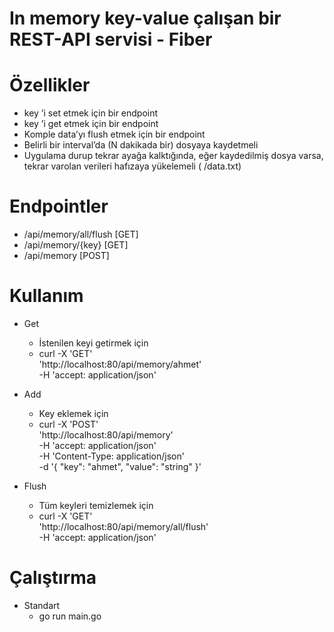 # In memory key-value çalışan bir REST-API servisi - Fiber


# Özellikler
+ key ’i set etmek için bir endpoint
+ key ’i get etmek için bir endpoint
+ Komple data’yı flush etmek için bir endpoint
+ Belirli bir interval’da (N dakikada bir) dosyaya kaydetmeli
+ Uygulama durup tekrar ayağa kalktığında, eğer kaydedilmiş dosya varsa, tekrar varolan verileri hafızaya yükelemeli ( /data.txt)

# Endpointler
+ /api/memory/all/flush [GET]
+ /api/memory/{key} [GET]
+ /api/memory [POST]

# Kullanım

+ Get
    + İstenilen keyi getirmek için
    + curl -X 'GET' \
  'http://localhost:80/api/memory/ahmet' \
  -H 'accept: application/json'
  
+ Add
    + Key eklemek için
    + curl -X 'POST' \
  'http://localhost:80/api/memory' \
  -H 'accept: application/json' \
  -H 'Content-Type: application/json' \
  -d '{
  "key": "ahmet",
  "value": "string"
}'

+ Flush
    + Tüm keyleri temizlemek için
    + curl -X 'GET' \
  'http://localhost:80/api/memory/all/flush' \
  -H 'accept: application/json'

# Çalıştırma

+ Standart
   + go run main.go

